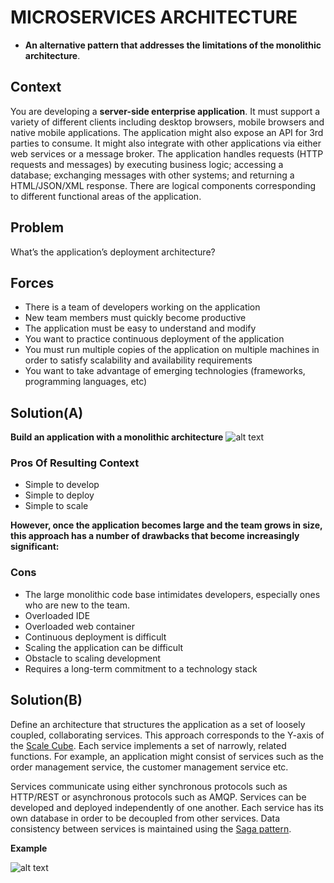 # MICROSERVICES ARCHITECTURE
* **An alternative pattern that addresses the limitations of the monolithic architecture**.


## Context

You are developing a **server-side enterprise application**. It must support a variety of different clients including desktop browsers, mobile browsers and native mobile applications. The application might also expose an API for 3rd parties to consume. It might also integrate with other applications via either web services or a message broker. The application handles requests (HTTP requests and messages) by executing business logic; accessing a database; exchanging messages with other systems; and returning a HTML/JSON/XML response. There are logical components corresponding to different functional areas of the application.

## Problem

What’s the application’s deployment architecture?


## Forces

* There is a team of developers working on the application
* New team members must quickly become productive
* The application must be easy to understand and modify
* You want to practice continuous deployment of the application
* You must run multiple copies of the application on multiple machines in order to satisfy scalability and availability requirements
* You want to take advantage of emerging technologies (frameworks, programming languages, etc)


## Solution(A)

**Build an application with a monolithic architecture**
![alt text](http://microservices.io/i/DecomposingApplications.011.jpg)

### Pros Of Resulting Context
* Simple to develop
* Simple to deploy
* Simple to scale 

**However, once the application becomes large and the team grows in size, this approach has a number of drawbacks that become increasingly significant:**

### Cons 
* The large monolithic code base intimidates developers, especially ones who are new to the team.
* Overloaded IDE
* Overloaded web container 
* Continuous deployment is difficult 
* Scaling the application can be difficult
* Obstacle to scaling development
* Requires a long-term commitment to a technology stack 

## Solution(B)

Define an architecture that structures the application as a set of loosely coupled, collaborating services. This approach corresponds to the Y-axis of the [Scale Cube](http://microservices.io/articles/scalecube.html). Each service implements a set of narrowly, related functions. For example, an application might consist of services such as the order management service, the customer management service etc.

Services communicate using either synchronous protocols such as HTTP/REST or asynchronous protocols such as AMQP. Services can be developed and deployed independently of one another. Each service has its own database in order to be decoupled from other services. Data consistency between services is maintained using the [Saga pattern](http://microservices.io/patterns/data/saga.html).

**Example**


![alt text](http://microservices.io/i/Microservice_Architecture.png)
